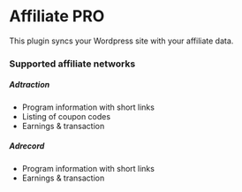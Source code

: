 # Affiliate PRO
This plugin syncs your Wordpress site with your affiliate data.

### Supported affiliate networks
##### Adtraction
* Program information with short links
* Listing of coupon codes
* Earnings & transaction 

##### Adrecord
* Program information with short links
* Earnings & transaction 
